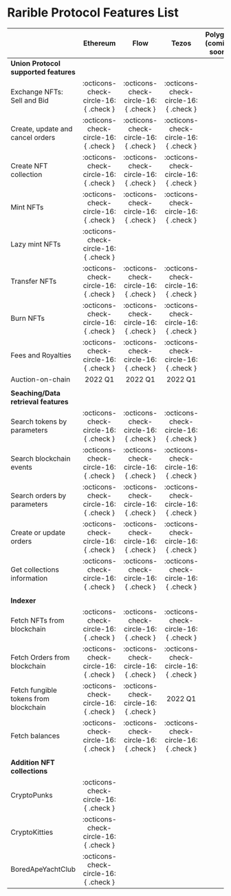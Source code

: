 # Rarible Protocol Features List

|                                       |               Ethereum                |                  Flow                  |                 Tezos                  |  Polygon<br/>(coming soon)  |  Solana<br/>(coming soon)  |
|---------------------------------------|:-------------------------------------:|:--------------------------------------:|:--------------------------------------:|:---------------------------:|:--------------------------:|
| **Union Protocol supported features** |                                       |                                        |                                        |                             |                            |
| Exchange NFTs: Sell and Bid           | :octicons-check-circle-16:{ .check }  |  :octicons-check-circle-16:{ .check }  |  :octicons-check-circle-16:{ .check }  |                             |                            |
| Create, update and cancel orders      | :octicons-check-circle-16:{ .check }  |  :octicons-check-circle-16:{ .check }  |  :octicons-check-circle-16:{ .check }  |                             |                            |
| Create NFT collection                 | :octicons-check-circle-16:{ .check }  |  :octicons-check-circle-16:{ .check }  |  :octicons-check-circle-16:{ .check }  |                             |                            |
| Mint NFTs                             | :octicons-check-circle-16:{ .check }  |  :octicons-check-circle-16:{ .check }  |  :octicons-check-circle-16:{ .check }  |                             |                            |
| Lazy mint NFTs                        | :octicons-check-circle-16:{ .check }  |                                        |                                        |                             |                            |
| Transfer NFTs                         | :octicons-check-circle-16:{ .check }  |  :octicons-check-circle-16:{ .check }  |  :octicons-check-circle-16:{ .check }  |                             |                            |
| Burn NFTs                             | :octicons-check-circle-16:{ .check }  |  :octicons-check-circle-16:{ .check }  |  :octicons-check-circle-16:{ .check }  |                             |                            |
| Fees and Royalties                    | :octicons-check-circle-16:{ .check }  |  :octicons-check-circle-16:{ .check }  |  :octicons-check-circle-16:{ .check }  |                             |                            |
| Auction-on-chain                      |                2022 Q1                |                2022 Q1                 |                2022 Q1                 |                             |                            |
|                                       |                                       |                                        |                                        |                             |                            |
| **Seaching/Data retrieval features**  |                                       |                                        |                                        |                             |                            |
| Search tokens by parameters           | :octicons-check-circle-16:{ .check }  |  :octicons-check-circle-16:{ .check }  |  :octicons-check-circle-16:{ .check }  |                             |                            |
| Search blockchain events              | :octicons-check-circle-16:{ .check }  |  :octicons-check-circle-16:{ .check }  |  :octicons-check-circle-16:{ .check }  |                             |                            |
| Search orders by parameters           | :octicons-check-circle-16:{ .check }  |  :octicons-check-circle-16:{ .check }  |  :octicons-check-circle-16:{ .check }  |                             |                            |
| Create or update orders               | :octicons-check-circle-16:{ .check }  |  :octicons-check-circle-16:{ .check }  |  :octicons-check-circle-16:{ .check }  |                             |                            |
| Get collections information           | :octicons-check-circle-16:{ .check }  |  :octicons-check-circle-16:{ .check }  |  :octicons-check-circle-16:{ .check }  |                             |                            |
|                                       |                                       |                                        |                                        |                             |                            |
| **Indexer**                           |                                       |                                        |                                        |                             |                            |
| Fetch NFTs from blockchain            | :octicons-check-circle-16:{ .check }  |  :octicons-check-circle-16:{ .check }  |  :octicons-check-circle-16:{ .check }  |                             |                            |
| Fetch Orders from blockchain          | :octicons-check-circle-16:{ .check }  |  :octicons-check-circle-16:{ .check }  |  :octicons-check-circle-16:{ .check }  |                             |                            |
| Fetch fungible tokens from blockchain | :octicons-check-circle-16:{ .check }  |  :octicons-check-circle-16:{ .check }  |                2022 Q1                 |                             |                            |
| Fetch balances                        | :octicons-check-circle-16:{ .check }  |  :octicons-check-circle-16:{ .check }  |  :octicons-check-circle-16:{ .check }  |                             |                            |
|                                       |                                       |                                        |                                        |                             |                            |
| **Addition NFT collections**          |                                       |                                        |                                        |                             |                            |
| CryptoPunks                           | :octicons-check-circle-16:{ .check }  |                                        |                                        |                             |                            |
| CryptoKitties                         | :octicons-check-circle-16:{ .check }  |                                        |                                        |                             |                            |
| BoredApeYachtClub                     | :octicons-check-circle-16:{ .check }  |                                        |                                        |                             |                            |




